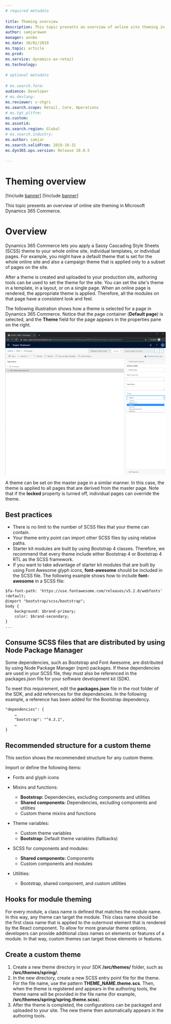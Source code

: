 ```yaml
---
# required metadata

title: Theming overview
description: This topic presents an overview of online site theming in Microsoft Dynamics 365 Commerce.
author: samjarawan
manager: annbe
ms.date: 10/01/2019
ms.topic: article
ms.prod: 
ms.service: dynamics-ax-retail
ms.technology: 

# optional metadata

# ms.search.form: 
audience: Developer
# ms.devlang: 
ms.reviewer: v-chgri
ms.search.scope: Retail, Core, Operations
# ms.tgt_pltfrm: 
ms.custom: 
ms.assetid: 
ms.search.region: Global
# ms.search.industry: 
ms.author: samjar
ms.search.validFrom: 2019-10-31
ms.dyn365.ops.version: Release 10.0.5

---
```

# Theming overview

[!include [banner](../includes/preview-banner.md)]
[!include [banner](../includes/banner.md)]

This topic presents an overview of online site theming in Microsoft Dynamics 365 Commerce.

# Overview

Dynamics 365 Commerce lets you apply a Sassy Cascading Style Sheets (SCSS) theme to your whole online site, individual templates, or individual pages. For example, you might have a default theme that is set for the whole online site and also a campaign theme that is applied only to a subset of pages on the site.

After a theme is created and uploaded to your production site, authoring tools can be used to set the theme for the site. You can set the site's theme in a template, in a layout, or on a single page. When an online page is rendered, the appropriate theme is applied. Therefore, all the modules on that page have a consistent look and feel.

The following illustration shows how a theme is selected for a page in Dynamics 365 Commerce. Notice that the page container (**Default page**) is selected, and the **Theme** field for the page appears in the properties pane on the right.

![Theme selection](media/theming-1.png)

A theme can be set on the master page in a similar manner. In this case, the theme is applied to all pages that are derived from the master page. Note that if the **locked** property is turned off, individual pages can override the theme.

## Best practices

* There is no limit to the number of SCSS files that your theme can contain.
* Your theme entry point can import other SCSS files by using relative paths.
* Starter kit modules are built by using Bootstrap 4 classes. Therefore, we recommend that every theme include either Bootstrap 4 or Bootstrap 4 RTL as the  SCSS framework.
* If you want to take advantage of starter kit modules that are built by using Font Awesome glyph icons, **font-awesome** should be included in the SCSS file. The following example shows how to include **font-awesome** in a SCSS file:

```
$fa-font-path: 'https://use.fontawesome.com/releases/v5.2.0/webfonts' !default;
@import "bootstrap/scss/bootstrap";
body {
    background: $brand-primary;
    color: $brand-secondary;
}
...
```

## Consume SCSS files that are distributed by using Node Package Manager

Some dependencies, such as Bootstrap and Font Awesome, are distributed by using Node Package Manager (npm) packages. If these dependencies are used in your SCSS file, they must also be referenced in the packages.json file for your software development kit (SDK).

To meet this requirement, edit the **packages.json** file in the root folder of the SDK, and add references for the dependencies. In the following example, a reference has been added for the Bootstrap dependency.

```
"dependencies": {
    …
    "bootstrap": "^4.3.1",
    …
}
```

## Recommended structure for a custom theme

This section shows the recommended structure for any custom theme. 

Import or define the following items:

* Fonts and glyph icons
* Mixins and functions:

    * **Bootstrap:** Dependencies, excluding components and utilities
    * **Shared components:** Dependencies, excluding components and utilities
    * Custom theme mixins and functions

* Theme variables:

    * Custom theme variables
    * **Bootstrap:** Default theme variables (fallbacks)

* SCSS for components and modules:

    * **Shared components:** Components
    * Custom components and modules

* Utilities:

    * Bootstrap, shared component, and custom utilities

## Hooks for module theming

For every module, a class name is defined that matches the module name. In this way, any theme can target the module. This class name should be the first class name that is applied to the outermost element that is rendered by the React component. To allow for more granular theme options, developers can provide additional class names on elements or features of a module. In that way, custom themes can target those elements or features.

## Create a custom theme

1. Create a new theme directory in your SDK **/src/themes/** folder, such as **/src/themes/spring/**.
1. In the new directory, create a new SCSS entry point file for the theme. For the file name, use the pattern **THEME\_NAME.theme.scs**. Then, when the theme is registered and appears in the authoring tools, the theme name will be provided in the file name (for example, **/src/themes/spring/spring.theme.scss**).
1. After the theme is completed, the configurations can be packaged and uploaded to your site. The new theme then automatically appears in the authoring tools.
